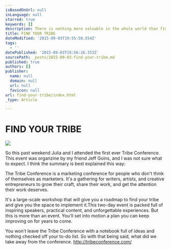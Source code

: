 ```yaml
---
isBasedOnUrl: null
inLanguage: null
starred: true
keywords: []
description: There is nothing more valuable in the whole world than finding and connecting the rawness and truth of your own voice.
title: FIND YOUR TRIBE
dateModified: '2015-09-03T19:55:50.554Z'
tags:
  - ''
datePublished: '2015-09-03T19:56:26.353Z'
sourcePath: _posts/2015-09-03-find-your-tribe.md
published: true
authors: []
publisher:
  name: null
  domain: null
  url: null
  favicon: null
url: find-your-tribe/index.html
_type: Article

---
```

# 

# FIND YOUR TRIBE
![](https://the-grid-user-content.s3-us-west-2.amazonaws.com/e05d1a81-95bf-4f2a-966f-28efb67e45b1.jpg)

So this past weekend Julia and I attended the first ever Tribe Conference. This event was organzine by my friend Jeff Goins, and I was not sure what to expect. I think the summary is best explained this way:

The Tribe Conference is a marketing conference for people who don't think of themselves as marketers. It's a gathering for writers, artists, and creative entrepreneurs to grow their craft, share their work, and get the attention their work deserves. 

It's a large-scale workshop that will give you a roadmap to find your tribe and give you the space to implement it.This two-day event is packed full of inspiring speakers, practical content, and unforgettable experiences. But this is more than an event.
You'll set into motion a plan you can keep improving on for years to come. 

You won't leave the Tribe Conference with a notebook full of ideas and nothing checked off your to-do list. 
So with that being said, what did we take away from the conference. http://tribeconference.com/